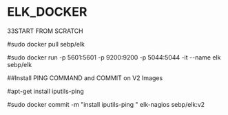 # ELK_DOCKER

33START FROM SCRATCH

#sudo docker pull sebp/elk 


#sudo docker run -p 5601:5601 -p 9200:9200 -p 5044:5044 -it --name elk sebp/elk



##Install PING COMMAND and COMMIT on V2 Images

#apt-get install iputils-ping

#sudo docker commit -m "install iputils-ping " elk-nagios sebp/elk:v2
